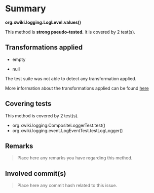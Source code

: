 # Summary
**org.xwiki.logging.LogLevel.values()**

This method is **strong pseudo-tested**.
It is covered by 2 test(s). 


## Transformations applied

- empty

- null


The test suite was not able to detect any transformation applied.

More information about the transformations applied can be found [here](https://github.com/STAMP-project/pitest-descartes)

## Covering tests
This method is covered by 2 test(s).
* org.xwiki.logging.CompositeLoggerTest.test()
* org.xwiki.logging.event.LogEventTest.testLogLogger()


## Remarks
> Place here any remarks you have regarding this method.

## Involved commit(s)

> Place here any commit hash related to this issue.
